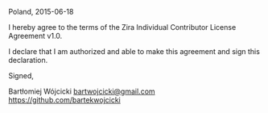 Poland, 2015-06-18

I hereby agree to the terms of the Zira Individual Contributor License
Agreement v1.0.

I declare that I am authorized and able to make this agreement and sign this
declaration.

Signed,

Bartłomiej Wójcicki bartwojcicki@gmail.com https://github.com/bartekwojcicki
